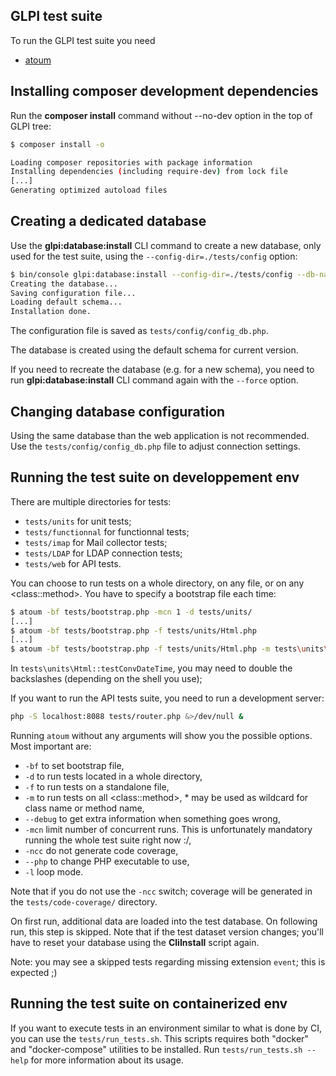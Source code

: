 ## GLPI test suite

To run the GLPI test suite you need

* [atoum](http://atoum.org/)

Installing composer development dependencies
----------------------

Run the **composer install** command without --no-dev option in the top of GLPI tree:

```bash
$ composer install -o

Loading composer repositories with package information
Installing dependencies (including require-dev) from lock file
[...]
Generating optimized autoload files
```

Creating a dedicated database
-----------------------------

Use the **glpi:database:install** CLI command to create a new database,
only used for the test suite, using the `--config-dir=./tests/config` option:

```bash
$ bin/console glpi:database:install --config-dir=./tests/config --db-name=glpitests --db-user=root --db-password=xxxx
Creating the database...
Saving configuration file...
Loading default schema...
Installation done.
```

The configuration file is saved as `tests/config/config_db.php`.

The database is created using the default schema for current version.

If you need to recreate the database (e.g. for a new schema), you need to run
**glpi:database:install** CLI command again with the `--force` option.


Changing database configuration
-------------------------------

Using the same database than the web application is not recommended. Use the `tests/config/config_db.php` file to adjust connection settings.

Running the test suite on developpement env
-------------------------------------------

There are multiple directories for tests:
- `tests/units` for unit tests;
- `tests/functionnal` for functionnal tests;
- `tests/imap` for Mail collector tests;
- `tests/LDAP` for LDAP connection tests;
- `tests/web` for API tests.

You can choose to run tests on a whole directory, on any file, or on any \<class::method>. You have to specify a bootstrap file each time:

```bash
$ atoum -bf tests/bootstrap.php -mcn 1 -d tests/units/
[...]
$ atoum -bf tests/bootstrap.php -f tests/units/Html.php
[...]
$ atoum -bf tests/bootstrap.php -f tests/units/Html.php -m tests\units\Html::testConvDateTime
```
In `tests\units\Html::testConvDateTime`, you may need to double the backslashes (depending on the shell you use);

If you want to run the API tests suite, you need to run a development server:

```bash
php -S localhost:8088 tests/router.php &>/dev/null &
```

Running `atoum` without any arguments will show you the possible options. Most important are:
- `-bf` to set bootstrap file,
- `-d` to run tests located in a whole directory,
- `-f` to run tests on a standalone file,
- `-m` to run tests on all \<class::method>, * may be used as wildcard for class name or method name,
- `--debug` to get extra information when something goes wrong,
- `-mcn` limit number of concurrent runs. This is unfortunately mandatory running the whole test suite right now :/,
- `-ncc` do not generate code coverage,
- `--php` to change PHP executable to use,
- `-l` loop mode.

Note that if you do not use the `-ncc` switch; coverage will be generated in the `tests/code-coverage/` directory.

On first run, additional data are loaded into the test database. On following run, this step is skipped. Note that if the test dataset version changes; you'll have to reset your database using the **CliInstall** script again.

Note: you may see a skipped tests regarding missing extension `event`; this is expected ;)

Running the test suite on containerized env
-------------------------------------------

If you want to execute tests in an environment similar to what is done by CI, you can use the `tests/run_tests.sh`.
This scripts requires both "docker" and "docker-compose" utilities to be installed.
Run `tests/run_tests.sh --help` for more information about its usage.
